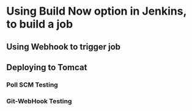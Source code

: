 
# Using Build Now option in Jenkins, to build a job
## Using Webhook to trigger job
## Deploying to Tomcat
### Poll SCM Testing
### Git-WebHook Testing
